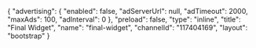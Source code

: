 {
    "advertising": {
        "enabled": false,
        "adServerUrl": null,
        "adTimeout": 2000,
        "maxAds": 100,
        "adInterval": 0
    },
    "preload": false,
    "type": "inline",
    "title": "Final Widget",
    "name": "final-widget",
    "channelId": "117404169",
    "layout": "bootstrap"
}